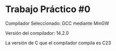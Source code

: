 # Trabajo Práctico #0
Compilador Seleccionado: GCC mediante MinGW


Versión del compilador: 14.2.0

La versión de C que el compilador compila es C23
